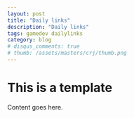 ```yaml
---
layout: post
title: "Daily links"
description: "Daily links"
tags: gamedev dailylinks
category: blog
# disqus_comments: true
# thumb: /assets/masters/crj/thumb.png
---
```


# This is a template

Content goes here.
